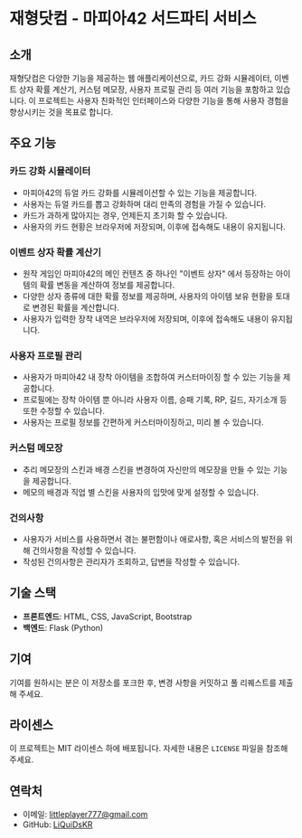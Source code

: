 # 재형닷컴 - 마피아42 서드파티 서비스

## 소개
재형닷컴은 다양한 기능을 제공하는 웹 애플리케이션으로, 카드 강화 시뮬레이터, 이벤트 상자 확률 계산기, 커스텀 메모장, 사용자 프로필 관리 등 여러 기능을 포함하고 있습니다. 이 프로젝트는 사용자 친화적인 인터페이스와 다양한 기능을 통해 사용자 경험을 향상시키는 것을 목표로 합니다.

## 주요 기능

### 카드 강화 시뮬레이터
- 마피아42의 듀얼 카드 강화를 시뮬레이션할 수 있는 기능을 제공합니다.
- 사용자는 듀얼 카드를 뽑고 강화하며 대리 만족의 경험을 가질 수 있습니다.
- 카드가 과하게 많아지는 경우, 언제든지 초기화 할 수 있습니다.
- 사용자의 카드 현황은 브라우저에 저장되며, 이후에 접속해도 내용이 유지됩니다.

### 이벤트 상자 확률 계산기
- 원작 게임인 마피아42의 메인 컨텐츠 중 하나인 "이벤트 상자" 에서 등장하는 아이템의 확률 변동을 계산하여 정보를 제공합니다.
- 다양한 상자 종류에 대한 확률 정보를 제공하며, 사용자의 아이템 보유 현황을 토대로 변경된 확률을 계산합니다.
- 사용자가 입력한 장착 내역은 브라우저에 저장되며, 이후에 접속해도 내용이 유지됩니다.

### 사용자 프로필 관리
- 사용자가 마피아42 내 장착 아이템을 조합하여 커스터마이징 할 수 있는 기능을 제공합니다.
- 프로필에는 장착 아이템 뿐 아니라 사용자 이름, 승패 기록, RP, 길드, 자기소개 등 또한 수정할 수 있습니다.
- 사용자는 프로필 정보를 간편하게 커스터마이징하고, 미리 볼 수 있습니다.

### 커스텀 메모장
- 추리 메모장의 스킨과 배경 스킨을 변경하여 자신만의 메모장을 만들 수 있는 기능을 제공합니다.
- 메모의 배경과 직업 별 스킨을 사용자의 입맛에 맞게 설정할 수 있습니다.

### 건의사항
- 사용자가 서비스를 사용하면서 겪는 불편함이나 애로사항, 혹은 서비스의 발전을 위해 건의사항을 작성할 수 있습니다.
- 작성된 건의사항은 관리자가 조회하고, 답변을 작성할 수 있습니다.

## 기술 스택
- **프론트엔드**: HTML, CSS, JavaScript, Bootstrap
- **백엔드**: Flask (Python)

## 기여
기여를 원하시는 분은 이 저장소를 포크한 후, 변경 사항을 커밋하고 풀 리퀘스트를 제출해 주세요.

## 라이센스
이 프로젝트는 MIT 라이센스 하에 배포됩니다. 자세한 내용은 `LICENSE` 파일을 참조해 주세요.

## 연락처
- 이메일: littleplayer777@gmail.com
- GitHub: [LiQuiDsKR](https://github.com/LiQuiDsKR)

